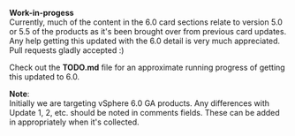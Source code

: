 **Work-in-progess**  
Currently, much of the content in the 6.0 card sections relate to version 5.0 or 5.5 of the products as it's been brought over from previous card updates. Any help getting this updated with the 6.0 detail is very much appreciated.  Pull requests gladly accepted :)   

Check out the **TODO.md** file for an approximate running progress of getting this updated to 6.0.

**Note**:  
Initially we are targeting vSphere 6.0 GA products. Any differences with Update 1, 2, etc. should be noted in comments fields. These can be added in appropriately when it's collected.
